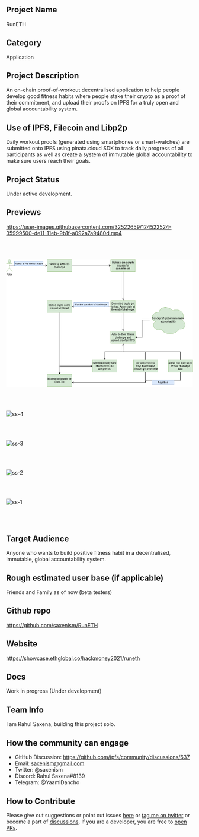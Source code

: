 ## Project Name 

RunETH

## Category 

Application

## Project Description

An on-chain proof-of-workout decentralised application to help people develop good fitness habits where people stake their crypto as a proof of their commitment, 
and upload their proofs on IPFS for a truly open and global accountability system. 

## Use of IPFS, Filecoin and Libp2p

Daily workout proofs (generated using smartphones or smart-watches) are submitted onto IPFS using pinata.cloud SDK to track daily progress of all participants as well as
create a system of immutable global accountability to make sure users reach their goals.

## Project Status

Under active development.

## Previews

https://user-images.githubusercontent.com/32522659/124522524-35999500-de11-11eb-9b1f-a092a7a9480d.mp4

<br/>
<br/>


![RunETH Diagram](https://github.com/saxenism/RunETH/blob/8923598f121ceb22f81d01a1b8a00cb2c7fd9603/Workflow.png)

<br/>
<br/>

![ss-4](https://user-images.githubusercontent.com/32522659/124523015-d63c8480-de12-11eb-868f-2cec90828a99.PNG)

<br/>
<br/>


![ss-3](https://user-images.githubusercontent.com/32522659/124523021-dd639280-de12-11eb-8b3c-dd03aa5db378.PNG)


<br/>
<br/>


![ss-2](https://user-images.githubusercontent.com/32522659/124523040-ea808180-de12-11eb-9806-c0ed29cce25b.PNG)


<br/>
<br/>


![ss-1](https://user-images.githubusercontent.com/32522659/124523045-ed7b7200-de12-11eb-8318-1ee282dfdb25.PNG)


<br/>
<br/>

## Target Audience

Anyone who wants to build positive fitness habit in a decentralised, immutable, global accountability system.

## Rough estimated user base (if applicable)

Friends and Family as of now (beta testers)

## Github repo

https://github.com/saxenism/RunETH

## Website

https://showcase.ethglobal.co/hackmoney2021/runeth

## Docs

Work in progress (Under development)

## Team Info

I am Rahul Saxena, building this project solo.

## How the community can engage
* GitHub Discussion: https://github.com/ipfs/community/discussions/637 <!--Start a discussion with the community here: https://github.com/ipfs/community/discussions/new and attach the link!-->  
* Email: saxenism@gmail.com
* Twitter:  @saxenism
* Discord:  Rahul Saxena#8139
* Telegram:  @YaamiDancho 

## How to Contribute
Please give out suggestions or point out issues [here](https://github.com/saxenism/RunETH/issues) or [tag me on twitter](https://twitter.com/saxenism) or become a part of [discussions](https://github.com/ipfs/community/discussions/637).
If you are a developer, you are free to [open PRs](https://github.com/saxenism/RunETH/pulls).
